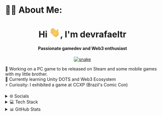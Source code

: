 # 🧑‍💻 About Me:
<div align="center">
<h1 align="center">Hi <img width="35" src="https://github.com/devrafaeltr/devrafaeltr/blob/main/resources/img/waving.gif">, I'm devrafaeltr</h1>
<h4 align="center">Passionate gamedev and Web3 enthusiast</h4>
</div>

<div align="center">
  <a href="https://github.com/devrafaeltr/">
  <img  src="https://github.com/devrafaeltr/devrafaeltr/blob/main/resources/img/grid-snake.svg"
       alt="snake" /></a>
</div>

🔭 Working on a PC game to be released on Steam and some mobile games with my little brother.<br>🌱 Currently learning Unity DOTS and Web3 Ecosystem<br>⚡ Curiosity: I exhibited a game at CCXP (Brazil's Comic Con)

<details>
  <summary>🌐 Socials</summary>
<div>
    <p align="center">
      <br/>
      <a href="https://www.linkedin.com/in/devrafaelribeiro/" target="blank"><img align="center"
         src="https://img.shields.io/badge/LinkedIn-%230077B5.svg?logo=linkedin&logoColor=white"
         alt="Linkedin" height="30"/></a>
      <a href="https://twitter.com/_rafaeltr" target="blank"><img align="center"
         src="https://img.shields.io/badge/Twitter-%231DA1F2.svg?logo=Twitter&logoColor=white"
         alt="Twitter" height="30"/></a>
    </p>
</div>
</details>

<details>
  <summary>💻 Tech Stack</summary>
<div>
    <p align="center">
      <br/>
      <img align="center"
         src="https://img.shields.io/badge/Unity-gray?style=for-the-badge&logo=unity"
         alt="Unity" height="30"/></a>
  <img align="center"
         src="https://img.shields.io/badge/c%23-%23239120.svg?style=for-the-badge&logo=c-sharp&logoColor=white"
         alt="Unity" height="30"/></a>
  <img align="center"
         src="https://img.shields.io/badge/heroku-%23430098.svg?style=for-the-badge&logo=heroku&logoColor=white"
         alt="Heroku" height="30"/></a>
         <img align="center"
         src="https://img.shields.io/badge/AWS-%23FF9900.svg?style=for-the-badge&logo=amazon-aws&logoColor=white"
         alt="AWS" height="30"/></a>
         <img align="center"
         src="https://img.shields.io/badge/firebase-%23039BE5.svg?style=for-the-badge&logo=firebase"
         alt="Firebase" height="30"/></a>
         <img align="center"
    </p>
</div>
</details>

<details>
  <summary>📊 GitHub Stats</summary>
<div>
    <p align="center">
      <br/> 
      <p align="center">
          <a href="https://github.com/devrafaeltr/">
          <img width="33%" src="https://github-readme-stats.vercel.app/api/top-langs/?username=devrafaeltr&langs_count=6&theme=gruvbox&layout=compact&hide_border=true" alt="devrafaeltr - Most used programming languages" />
          <img width="33%" src="https://github-readme-stats.vercel.app/api?username=devrafaeltr&show_icons=true&theme=gruvbox&hide_border=true" alt="devrafaeltr - Stats"  />
          <img width="33%" src="https://github-readme-streak-stats.herokuapp.com/?user=devrafaeltr&theme=gruvbox&hide_border=true" alt="devrafaeltr - Contribution" />
          </a>
        </p>
</div>
</details>
